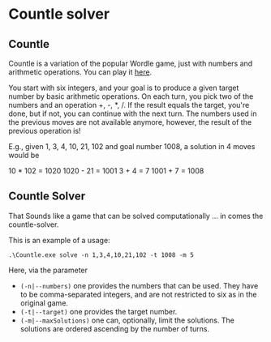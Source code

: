 # Countle solver

## Countle
Countle is a variation of the popular Wordle game, just with numbers and arithmetic operations. You can play it [here](https://www.countle.org/). 

You start with six integers, and your goal is to produce a given target number by basic arithmetic operations.
On each turn, you pick two of the numbers and an operation +, -, *, /. If the result equals the target, you're done, but if not, you can continue with the next turn. The numbers used in the previous moves are not available anymore, however, the result of the previous operation is!

E.g., given 1, 3, 4, 10, 21, 102 and goal number 1008, a solution in 4 moves would be

10   * 102 = 1020
1020 -  21 = 1001
3    +   4 = 7
1001 +   7 = 1008

## Countle Solver
That Sounds like a game that can be solved computationally ... in comes the countle-solver.

This is an example of a usage:
```PS
.\Countle.exe solve -n 1,3,4,10,21,102 -t 1008 -m 5
````
Here, via the parameter 
* `(-n|--numbers)` one provides the numbers that can be used. They have to be comma-separated integers, and are not restricted to six as in the original game.
* `(-t|--target)` one provides the target number.
* `(-m|--maxSolutions)` one can, optionally, limit the solutions. The solutions are ordered ascending by the number of turns.
